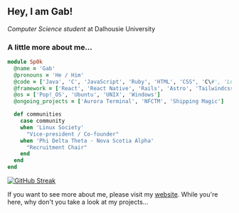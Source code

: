 <h2>Hey, I am Gab!</h2>
<p><em>Computer Science student</em> at Dalhousie University</p>

### A little more about me...
```ruby
module Sp0k
  @name = 'Gab'
  @pronouns = 'He / Him'
  @code = ['Java', 'C', 'JavaScript', 'Ruby', 'HTML', 'CSS", 'C\#', 'Lua', 'Bash']
  @framework = ['React', 'React Native', 'Rails', 'Astro', 'Tailwindcss']
  @os = ['Pop!_OS', 'Ubuntu', 'UNIX', 'Windows']
  @ongoing_projects = ['Aurora Terminal', 'NFCTM', 'Shipping Magic']

  def communities
    case community
    when 'Linux Society'
      "Vice-president / Co-founder"
    when 'Phi Delta Theta - Nova Scotia Alpha'
      "Recruitment Chair"
    end
  end
end
```
[![GitHub Streak](https://streak-stats.demolab.com?user=Sp0k&theme=tokyonight&hide_border=true&exclude_days=Sun%2CSat&card_width=800&card_height=200)](https://git.io/streak-stats)

If you want to see more about me, please visit my [website]('https://gabsavard.com'). While you're here, why don't you take a look at my projects...
